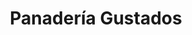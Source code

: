---
title: "Panadería Gustados"
url: /ciudad-autonoma-de-buenos-aires/panaderia-gustados/
shop: panadería
---